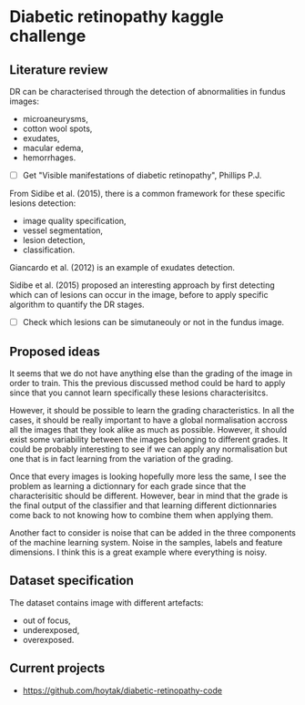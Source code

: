# Diabetic retinopathy kaggle challenge

## Literature review

DR can be characterised through the detection of abnormalities in fundus images:

* microaneurysms,
* cotton wool spots,
* exudates,
* macular edema,
* hemorrhages.

- [ ] Get "Visible manifestations of diabetic retinopathy", Phillips P.J.

From Sidibe et al. (2015), there is a common framework for these specific lesions detection:

* image quality specification,
* vessel segmentation,
* lesion detection,
* classification.

Giancardo et al. (2012) is an example of exudates detection.

Sidibe et al. (2015) proposed an interesting approach by first detecting which can of lesions can occur in the image, before to apply specific algorithm to quantify the DR stages.

- [ ] Check which lesions can be simutaneouly or not in the fundus image.

## Proposed ideas

It seems that we do not have anything else than the grading of the image in order to train. This the previous discussed method could be hard to apply since that you cannot learn specifically these lesions characterisitcs.

However, it should be possible to learn the grading characteristics. In all the cases, it should be really important to have a global normalisation accross all the images that they look alike as much as possible. However, it should exist some variability between the images belonging to different grades. It could be probably interesting to see if we can apply any normalisation but one that is in fact learning from the variation of the grading.

Once that every images is looking hopefully more less the same, I see the problem as learning a dictionnary for each grade since that the characterisitic should be different. However, bear in mind that the grade is the final output of the classifier and that learning different dictionnaries come back to not knowing how to combine them when applying them.

Another fact to consider is noise that can be added in the three components of the machine learning system. Noise in the samples, labels and feature dimensions. I think this is a great example where everything is noisy.

## Dataset specification

The dataset contains image with different artefacts:

* out of focus,
* underexposed,
* overexposed.

## Current projects

* https://github.com/hoytak/diabetic-retinopathy-code
